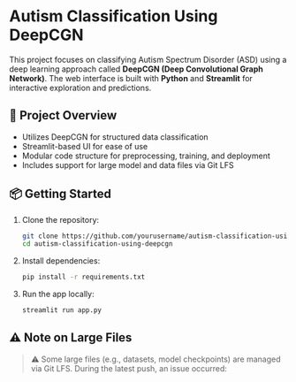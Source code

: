 # Autism Classification Using DeepCGN

This project focuses on classifying Autism Spectrum Disorder (ASD) using a deep learning approach called **DeepCGN (Deep Convolutional Graph Network)**. The web interface is built with **Python** and **Streamlit** for interactive exploration and predictions.

## 🧠 Project Overview

- Utilizes DeepCGN for structured data classification
- Streamlit-based UI for ease of use
- Modular code structure for preprocessing, training, and deployment
- Includes support for large model and data files via Git LFS

## 📦 Getting Started

1. Clone the repository:
    ```bash
    git clone https://github.com/yourusername/autism-classification-using-deepcgn.git
    cd autism-classification-using-deepcgn
    ```

2. Install dependencies:
    ```bash
    pip install -r requirements.txt
    ```

3. Run the app locally:
    ```bash
    streamlit run app.py
    ```

## ⚠️ Note on Large Files

> ⚠️ Some large files (e.g., datasets, model checkpoints) are managed via Git LFS. During the latest push, an issue occurred:

